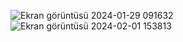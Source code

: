 ![Ekran görüntüsü 2024-01-29 091632](https://github.com/Yahyaygmr/MeyawoPortfolio-MY-Proje1/assets/101245826/06f32add-b0d5-46c9-95ff-13226574ba62)
![Ekran görüntüsü 2024-02-01 153813](https://github.com/Yahyaygmr/MeyawoPortfolio-MY-Proje1/assets/101245826/9b4a330e-15b0-47b3-8a07-e8c02b3d2834)
